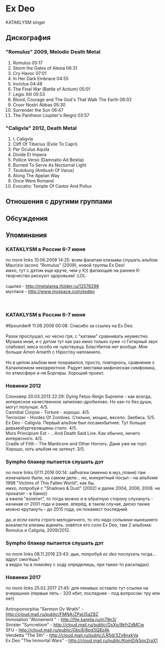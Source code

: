 # Ex Deo

KATAKLYSM singer

## Дискография

### "Romulus" 2009, Melodic Death Metal

1. Romulus 05:17
2. Storm the Gates of Alesia 06:31
3. Cry Havoc 07:01 
4. In Her Dark Embrace 04:55
5. Invictus 04:48
6. The Final War (Battle of Actium) 05:01
7. Legio XIII 05:53
8. Blood, Courage and The God's That Walk The Earth 06:02
9. Cruor Nostri Abbas 05:30
10. Surrender the Sun 06:47
11. The Pantheon (Jupiter's Reign) 03:57 

### "Caligvla" 2012, Death Metal

01. I, Caligvla 
02. Cliff Of Tiberius (Exile To Capri) 
03. Per Oculus Aquila 
04. Divide Et Impera 
05. Pollice Verso (Damnatio Ad Bestia) 
06. Burned To Serve As Nocturnal Light 
07. Teutoburg (Ambush Of Varus) 
08. Along The Appian Way 
09. Once Were Romand 
10. Evocatio: Temple Of Castor And Pollux


## Отношения с другими группами


## Обсуждения


## Упоминания

### KATAKLYSM в России 6-7 июня

no more links 10.06.2009 14:25:
всем фанатам клизьмы слушать альбом Maurizio Iacono "Romulus" (2009), новой группы Ex Deo!<BR>имхо, тут с дэтом еще круче, чем у К)) фапающие на раннее К-творчество рискуют здоровьем! :LOL:<BR><BR>сцылко - <A HREF="http://metalarea.ifolder.ru/12576296" TARGET="_blank">http://metalarea.ifolder.ru/12576296</A><BR>муспасе - <A HREF="http://www.myspace.com/exdeo" TARGET="_blank">http://www.myspace.com/exdeo</A><BR><BR><BR>

### KATAKLYSM в России 6-7 июня

#6pounder# 11.06.2009 00:08:
Спасибо за ссылку на Ex Deo. <BR><BR>Разок прослушал, но чесно гря, с "катами" сравнивать неуместно. Музыка иная, и с дэтом тут как раз имхо только хуже =) Гитарный звук слабоват, мяса особо не чувствуеца. Бластбитов нет вообще. Мне больше Amon Amarth с Hipocrisy напомнило. <BR><BR>Но в целом альбом мне понравился, просто, повторюсь, сравнение с Катаклизмом некорректное. Радует местами мифическая симфоника, по атмосфере а-ля Боргиры. Хороший проект. 

### Новинки 2012

Слоновер 20.03.2013 22:29:
Dying Fetus-Reign Supreme - как всегда, интересное качественное запилово-дробилово. Но как-то без души, могут получше. 4/5.<BR>Cannibal Corpse - Torture - хорошо. 4/5.<BR>Terrorizer -  Hordes Of Zombies. Стильно, мощно, весело. Заебись. 5/5.<BR>Ex Deo - Caligvla. Первый альбом был посамобытнее. Тут больше дерьмобургеровщины стало. 4/5.<BR>Mors Principium Est - ...And Death Said Live. Как обычно, ничего интересного. 4/5. <BR>Cradle of Filth - The Manticore and Other Horrors. Даня уже не торт. Хорошо, хоть альбом не затянут. 3/5.

### Sympho блакер пытается слушать дэт

no more links 07.11.2016 00:14:
заЙчатки (именно в муз_плане) там изначально были, на самом деле... но, конкретный посыл - на альбоме 1998 "Victims of This Fallen World", как бы.<BR>имхо, попробуй с "Shadows & Dust" (2002) и далее 2004, 2006, 2008. не прокатит - в баню))<BR>а ежели "взлетит", то тогда можно и в обратную сторону слухануть - начиная от 2001 года и ранее. вперёд, в таком случае, диско также можно крутануть - до 2015 года, он покамест последний.<BR><BR>да, и если охота строго мелодичного, то это надо сольники нынешнего вокалиста клизмы вценить. зовётся его соло Ex Deo, там 2 альбома: Romulus и Caligvla, 2009/2012.

### Sympho блакер пытается слушать дэт

no more links 08.11.2016 23:43:
дык, попробуй <I>ex deo</I> послухать тогда... вдруг смогёшь?<BR>а ведро ты в помойку с ходу определишь, при таких-то раскладах)

### Новинки 2017

no more links 25.02.2017 21:45:
для ленивых оставлю тут ссылки на вчерашнее (первые пять - 320 кбит, последнее - под вопросом: тру или нет)<BR><BR>Antropomorphia "Sermon Ov Wrath" - <A HREF="http://cloud.mail.ru/public/FMNA/ZPaU5aZ8Z" TARGET="_blank">http://cloud.mail.ru/public/FMNA/ZPaU5aZ8Z</A><BR>Immolation "Atonement " - <A HREF="http://file.karelia.ru/jn79n3/" TARGET="_blank">http://file.karelia.ru/jn79n3/</A><BR>Sinister "Syncretism" - <A HREF="http://cloud.mail.ru/public/GsXo/9kfrZdMCw" TARGET="_blank">http://cloud.mail.ru/public/GsXo/9kfrZdMCw</A><BR>SFU - <A HREF="http://cloud.mail.ru/public/Gbc8/8pd3Q8z4k" TARGET="_blank">http://cloud.mail.ru/public/Gbc8/8pd3Q8z4k</A><BR>Vendetta "The 5th" - <A HREF="http://cloud.mail.ru/public/LR5d/3Zv8nxkVa" TARGET="_blank">http://cloud.mail.ru/public/LR5d/3Zv8nxkVa</A><BR>Ex Deo "The Immortal Wars" - <A HREF="http://cloud.mail.ru/public/KpmD/k5pv2raX1" TARGET="_blank">http://cloud.mail.ru/public/KpmD/k5pv2raX1</A>

